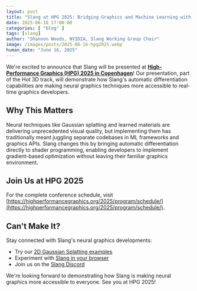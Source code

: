 ```yaml
---  
layout: post  
title: "Slang at HPG 2025: Bridging Graphics and Machine Learning with Automatic Differentiation"  
date: 2025-06-16 17:00:00  
categories: [ "blog" ]  
tags: [slang]  
author: "Shannon Woods, NVIDIA, Slang Working Group Chair"  
image: /images/posts/2025-06-16-hpg2025.webp  
human_date: "June 16, 2025"  
---
```


We're excited to announce that Slang will be presented at [**High-Performance Graphics (HPG) 2025 in Copenhagen**](https://www.highperformancegraphics.org/2025/index.html)! Our presentation, part of the Hot 3D track, will demonstrate how Slang's automatic differentiation capabilities are making neural graphics techniques more accessible to real-time graphics developers.

## Why This Matters

Neural techniques like Gaussian splatting and learned materials are delivering unprecedented visual quality, but implementing them has traditionally meant juggling separate codebases in ML frameworks and graphics APIs. Slang changes this by bringing automatic differentiation directly to shader programming, enabling developers to implement gradient-based optimization without leaving their familiar graphics environment.

## Join Us at HPG 2025

For the complete conference schedule, visit [https://highperformancegraphics.org/2025/program/schedule/](https://highperformancegraphics.org/2025/program/schedule/).

## Can't Make It?

Stay connected with Slang's neural graphics developments:

- Try our [2D Gaussian Splatting examples](https://github.com/shader-slang/slangpy/tree/main/experiments/diff-splatting)  
- Experiment with [Slang in your browser](https://shader-slang.org/slang-playground/?demo=gsplat2d-diff)  
- Join us on the [Slang Discord](https://khr.io/slang-discord)

We're looking forward to demonstrating how Slang is making neural graphics more accessible to everyone. See you at HPG 2025!

